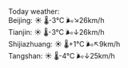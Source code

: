 Today weather:  
Beijing: ☀️   🌡️-3°C 🌬️↘26km/h  
Tianjin: ☀️   🌡️-3°C 🌬️↓26km/h  
Shijiazhuang: ☀️   🌡️+1°C 🌬️↖9km/h  
Tangshan: ☀️   🌡️-4°C 🌬️↓25km/h  
